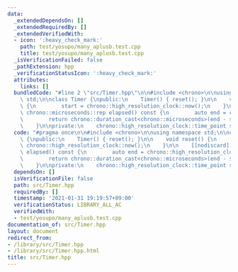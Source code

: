 ```yaml
---
data:
  _extendedDependsOn: []
  _extendedRequiredBy: []
  _extendedVerifiedWith:
  - icon: ':heavy_check_mark:'
    path: test/yosupo/many_aplusb.test.cpp
    title: test/yosupo/many_aplusb.test.cpp
  _isVerificationFailed: false
  _pathExtension: hpp
  _verificationStatusIcon: ':heavy_check_mark:'
  attributes:
    links: []
  bundledCode: "#line 2 \"src/Timer.hpp\"\n\n#include <chrono>\n\nusing namespace\
    \ std;\n\nclass Timer {\npublic:\n    Timer() { reset(); }\n\n    void reset()\
    \ {\n        start = chrono::high_resolution_clock::now();\n    }\n\n    [[nodiscard]]\
    \ chrono::microseconds::rep elapsed() const {\n        auto end = chrono::high_resolution_clock::now();\n\
    \        return chrono::duration_cast<chrono::microseconds>(end - start).count();\n\
    \    }\n\nprivate:\n    chrono::high_resolution_clock::time_point start;\n};\n"
  code: "#pragma once\n\n#include <chrono>\n\nusing namespace std;\n\nclass Timer\
    \ {\npublic:\n    Timer() { reset(); }\n\n    void reset() {\n        start =\
    \ chrono::high_resolution_clock::now();\n    }\n\n    [[nodiscard]] chrono::microseconds::rep\
    \ elapsed() const {\n        auto end = chrono::high_resolution_clock::now();\n\
    \        return chrono::duration_cast<chrono::microseconds>(end - start).count();\n\
    \    }\n\nprivate:\n    chrono::high_resolution_clock::time_point start;\n};\n"
  dependsOn: []
  isVerificationFile: false
  path: src/Timer.hpp
  requiredBy: []
  timestamp: '2021-01-31 19:19:57+09:00'
  verificationStatus: LIBRARY_ALL_AC
  verifiedWith:
  - test/yosupo/many_aplusb.test.cpp
documentation_of: src/Timer.hpp
layout: document
redirect_from:
- /library/src/Timer.hpp
- /library/src/Timer.hpp.html
title: src/Timer.hpp
---
```


